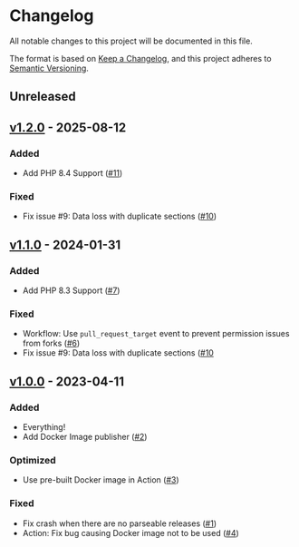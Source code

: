 # Changelog

All notable changes to this project will be documented in this file.

The format is based on [Keep a Changelog](https://keepachangelog.com/en/1.0.0/),
and this project adheres to [Semantic Versioning](https://semver.org/spec/v2.0.0.html).

## Unreleased


## [v1.2.0](https://github.com/claudiodekker/changelog-updater/compare/v1.1.0...v1.2.0) - 2025-08-12

### Added

- Add PHP 8.4 Support ([#11](https://github.com/claudiodekker/changelog-updater/pull/11))

### Fixed
- Fix issue #9: Data loss with duplicate sections  ([#10](https://github.com/claudiodekker/changelog-updater/pull/10))


## [v1.1.0](https://github.com/claudiodekker/changelog-updater/compare/v1.0.0...v1.1.0) - 2024-01-31

### Added

- Add PHP 8.3 Support ([#7](https://github.com/claudiodekker/changelog-updater/pull/7))

### Fixed

- Workflow: Use `pull_request_target` event to prevent permission issues from forks ([#6](https://github.com/claudiodekker/changelog-updater/pull/6))
- Fix issue #9: Data loss with duplicate sections ([#10](https://github.com/claudiodekker/changelog-updater/pull/10)


## [v1.0.0](https://github.com/claudiodekker/changelog-updater/releases/tag/v1.0.0) - 2023-04-11

### Added

- Everything!
- Add Docker Image publisher ([#2](https://github.com/claudiodekker/changelog-updater/pull/2))

### Optimized

- Use pre-built Docker image in Action ([#3](https://github.com/claudiodekker/changelog-updater/pull/3))

### Fixed

- Fix crash when there are no parseable releases ([#1](https://github.com/claudiodekker/changelog-updater/pull/1))
- Action: Fix bug causing Docker image not to be used ([#4](https://github.com/claudiodekker/changelog-updater/pull/4))
